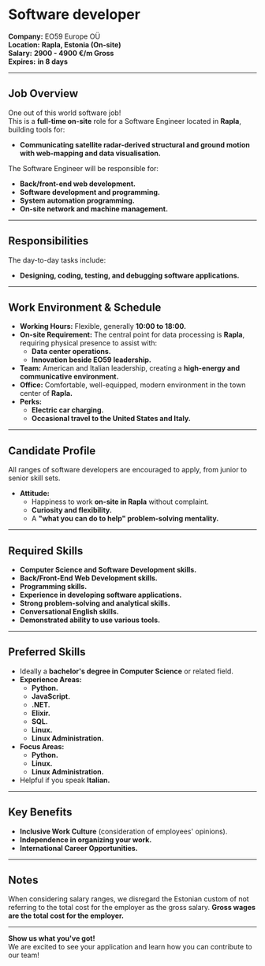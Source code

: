 # Software developer

**Company:** EO59 Europe OÜ  
**Location:** **Rapla, Estonia (On-site)**  
**Salary:** **2900 - 4900 €/m Gross**  
**Expires:** **in 8 days**  

---

## Job Overview

One out of this world software job!  
This is a **full-time on-site** role for a Software Engineer located in **Rapla**, building tools for:  

- **Communicating satellite radar-derived structural and ground motion with web-mapping and data visualisation.**  

The Software Engineer will be responsible for:  

- **Back/front-end web development.**  
- **Software development and programming.**  
- **System automation programming.**  
- **On-site network and machine management.**

---

## Responsibilities

The day-to-day tasks include:  

- **Designing, coding, testing, and debugging software applications.**  

---

## Work Environment & Schedule

- **Working Hours:** Flexible, generally **10:00 to 18:00.**  
- **On-site Requirement:** The central point for data processing is **Rapla**, requiring physical presence to assist with:  
  - **Data center operations.**  
  - **Innovation beside EO59 leadership.**  
- **Team:** American and Italian leadership, creating a **high-energy and communicative environment.**  
- **Office:** Comfortable, well-equipped, modern environment in the town center of **Rapla.**  
- **Perks:**  
  - **Electric car charging.**  
  - **Occasional travel to the United States and Italy.**

---

## Candidate Profile

All ranges of software developers are encouraged to apply, from junior to senior skill sets.  
- **Attitude:**  
  - Happiness to work **on-site in Rapla** without complaint.  
  - **Curiosity and flexibility.**  
  - A **"what you can do to help" problem-solving mentality.**

---

## Required Skills

- **Computer Science and Software Development skills.**  
- **Back/Front-End Web Development skills.**  
- **Programming skills.**  
- **Experience in developing software applications.**  
- **Strong problem-solving and analytical skills.**  
- **Conversational English skills.**  
- **Demonstrated ability to use various tools.**

---

## Preferred Skills

- Ideally a **bachelor's degree in Computer Science** or related field.  
- **Experience Areas:**  
  - **Python.**  
  - **JavaScript.**  
  - **.NET.**  
  - **Elixir.**  
  - **SQL.**  
  - **Linux.**  
  - **Linux Administration.**  
- **Focus Areas:**  
  - **Python.**  
  - **Linux.**  
  - **Linux Administration.**  
- Helpful if you speak **Italian.**

---

## Key Benefits

- **Inclusive Work Culture** (consideration of employees' opinions).  
- **Independence in organizing your work.**  
- **International Career Opportunities.**

---

## Notes

When considering salary ranges, we disregard the Estonian custom of not referring to the total cost for the employer as the gross salary. **Gross wages are the total cost for the employer.**

---

**Show us what you've got!**  
We are excited to see your application and learn how you can contribute to our team!